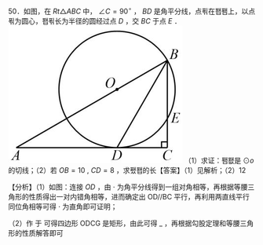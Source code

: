 50．如图，在 $R t \triangle A B C$ 中， $\angle C = 9 0 ^ { \circ }$ ， $B D$ 是角平分线，点푂在퐵퐴上，以点푂为圆心，퐵푂长为半径的圆经过点 $D$ ，交 $B C$ 于点 $E$ ．
![](<../../qs_image_DB/专题3-6__圆的综合（27类题型）（解析版）/893e721579cdee6ff092eba85adace14c9ead5468015b2e20aeedbde3beed57c.jpg>)
（1）求证：퐴퐶是 $\odot o$ 的切线；（2）若 $O B = 1 0$ , $C D = 8$ ，求퐸퐵的长【答案】（1）见解析；（2）12

【分析】（1）如图：连接 $O D$ ，由 $\cdot$ 为角平分线得到一组对角相等，再根据等腰三角形的性质得出一对内错角相等，进而确定出 OD//BC 平行，再利用两直线平行同位角相等可得 $\cdot$ 为直角即可证明；

（2）作 于 可得四边形 ODCG 是矩形，由此可得 $\_$ ，再根据勾股定理和等腰三角形的性质解答即可
